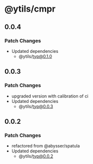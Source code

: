 # @ytils/cmpr

## 0.0.4

### Patch Changes

-   Updated dependencies
    -   @ytils/typ@0.1.0

## 0.0.3

### Patch Changes

-   upgraded version with calibration of ci
-   Updated dependencies
    -   @ytils/typ@0.0.3

## 0.0.2

### Patch Changes

-   refactored from @abysser/spatula
-   Updated dependencies
    -   @ytils/typ@0.0.2
